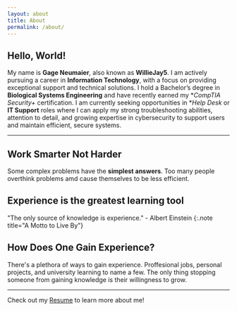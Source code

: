 ```yaml
---
layout: about
title: About
permalink: /about/
---
```


## Hello, World!

My name is **Gage Neumaier**, also known as **WillieJay5**. 
I am actively pursuing a career in **Information Technology**, with a focus on providing exceptional support and technical solutions. 
I hold a Bachelor’s degree in **Biological Systems Engineering** and have recently earned my **CompTIA Security+* certification. 
I am currently seeking opportunities in **Help Desk* or **IT Support** roles where I can apply my strong troubleshooting abilities, attention to detail, and growing expertise in cybersecurity to support users and maintain efficient, secure systems.

---

## Work Smarter Not Harder

Some complex problems have the **simplest answers**. Too many people overthink problems amd cause themselves to be less efficient.

## Experience is the greatest learning tool

"The only source of knowledge is experience." - Albert Einstein
{:.note title="A Motto to Live By"}

## How Does One Gain Experience?

There's a plethora of ways to gain experience.
Proffesional jobs, personal projects, and university learning to name a few.
The only thing stopping someone from gaining knowledge is their willingness to grow.

---

Check out my [Resume](/resume/) to learn more about me!